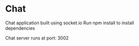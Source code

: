 # Chat
Chat application built using socket.io
Run npm install to install dependencies

Chat server runs at port: 3002
